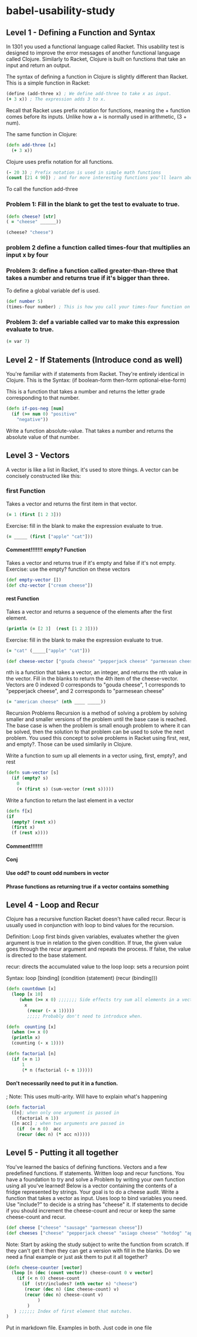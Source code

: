 # babel-usability-study

## Level 1 - Defining a Function and Syntax

In 1301 you used a functional language called Racket. This usability test is designed to improve the
error messages of another functional language called Clojure.
Similarly to Racket, Clojure is built on functions that take an input and return an output.

The syntax of defining a function in Clojure is slightly different than Racket.
This is a simple function in Racket:
```clojure
(define (add-three x) ; We define add-three to take x as input.
(+ 3 x)) ; The expression adds 3 to x.
```
Recall that Racket uses prefix notation for functions, meaning the + function comes before its inputs.
Unlike how a + is normally used in arithmetic, (3 + num).

The same function in Clojure:
```clojure
(defn add-three [x]
  (+ 3 x))
```
Clojure uses prefix notation for all functions.
```clojure
(- 20 3) ; Prefix notation is used in simple math functions
(count [21 4 90]) ; and for more interesting functions you'll learn about.
```
 To call the function add-three
### Problem 1: Fill in the blank to get the test to evaluate to true.
```clojure
(defn cheese? [str]
( = "cheese" ______))

(cheese? "cheese")
```

### problem 2 define a function called times-four that multiplies an input x by four

### Problem 3: define a function called greater-than-three that takes a number and returns true if it's bigger than three.


To define a global variable def is used.
```clojure
(def number 5)
(times-four number) ; This is how you call your times-four function on the variable you defined.
```

### Problem 3: def a variable called var to make this expression evaluate to true.
```clojure
(= var 7)
```

## Level 2 - If Statements (Introduce cond as well)
You're familiar with if statements from Racket. They're entirely identical in Clojure. This is the Syntax:
(if boolean-form
   then-form
   optional-else-form)

This is a function that takes a number and returns the letter grade corresponding to that number.
```clojure
(defn if-pos-neg [num]
  (if (>= num 0) "positive"
    "negative"))
```

Write a function absolute-value. That takes a number and returns the absolute value of that number.

## Level 3 - Vectors
A vector is like a list in Racket, it's used to store things. A vector can be concisely constructed like this:

### first Function
Takes a vector and returns the first item in that vector.
```clojure
(= 1 (first [1 2 3]))
```
Exercise: fill in the blank to make the expression evaluate to true.
```clojure
(= _____ (first ["apple" "cat"]))
```

#### Comment!!!!!!! empty? Function
Takes a vector and returns true if it's empty and false if it's not empty.
Exercise: use the empty? function on these vectors
```clojure
(def empty-vector [])
(def chz-vector ["cream cheese"])
```

#### rest Function
Takes a vector and returns a sequence of the elements after the first element.
```clojure
(println (= [2 3]  (rest [1 2 3])))
```

Exercise: fill in the blank to make the expression evaluate to true.
```clojure
(= "cat" (_____["apple" "cat"]))
```
```clojure
(def cheese-vector ["gouda cheese" "pepperjack cheese" "parmesean cheese" "asiago cheese" "american cheese"])
```
nth is a function that takes a vector, an integer, and returns the nth value in the vector.
Fill in the blanks to return the 4th item of the cheese-vector.
Vectors are 0 indexed 0 corresponds to "gouda cheese", 1 corresponds to "pepperjack cheese",
and 2 corresponds to "parmesean cheese"
```clojure
(= "american cheese" (nth ____ _____))
```

Recursion Problems
Recursion is a method of solving a problem by solving smaller and smaller versions of the problem until
the base case is reached. The base case is when the problem is small enough problem to where it can be solved, then the solution to
that problem can be used to solve the next problem. You used this concept to solve problems in Racket using
first, rest, and empty?. Those can be used similarily in Clojure.

Write a function to sum up all elements in a vector using, first, empty?, and rest
```clojure
(defn sum-vector [s]
  (if (empty? s)
    0
    (+ (first s) (sum-vector (rest s)))))
```

Write a function to return the last element in a vector

```clojure
(defn f[x]
(if
  (empty? (rest x))
  (first x)
  (f (rest x))))
```

#### Comment!!!!!!!
#### Conj
#### Use odd? to count odd numbers in vector
#### Phrase functions as returning true if a vector contains something

## Level 4 - Loop and Recur

Clojure has a recursive function Racket doesn't have called recur. Recur is usually used in conjunction with loop to bind values
for the recursion.


Definition:
Loop first binds given variables, evaluates whether the given argument is
true in relation to the given condition. If true, the given value goes through the recur argument and repeats the process.
If false, the value is directed to the base statement.

recur: directs the accumulated value to the loop
loop: sets a recursion point

Syntax:
loop [binding]
 (condition
    (statement)
    (recur (binding)))

```clojure
(defn countdown [x]
  (loop [x 10]
     (when (>= x 0) ;;;;;;; Side effects try sum all elements in a vector or finding the smallest element
       x
        (recur (- x 1)))))
        ;;;;; Probably don't need to introduce when.
```

```clojure
(defn  counting [x]
  (when (>= x 0)
  (println x)
  (counting (- x 1))))
```
```clojure
(defn factorial [n]
  (if (= n 1)
      1
      (* n (factorial (- n 1)))))
```

#### Don't necessarily need to put it in a function.
; Note: This uses multi-arity. Will have to explain what's happening
```clojure
(defn factorial
  ([n]; when only one argument is passed in
    (factorial n 1))
  ([n acc] ; when two arguments are passed in
    (if  (= n 0)  acc
    (recur (dec n) (* acc n)))))
```

## Level 5 - Putting it all together
You've learned the basics of defining functions. Vectors and a few predefined functions.
If statements. Written loop and recur functions. You have a foundation to try and solve a Problem
by writing your own function using all you've learned! Below is a vector containing the contents of a fridge represented by strings.
Your goal is to do a cheese audit. Write a function that takes a vector as input. Uses loop to bind variables you need. Use "include?"
to decide is a string has "cheese" it. If statements to decide if you should increment the cheese-count and recur or keep the same cheese-count and recur.

```clojure
(def cheese ["cheese" "sausage" "parmesean cheese"])
(def cheeses ["cheese" "pepperjack cheese" "asiago cheese" "hotdog" "apple"])
```

Note: Start by asking the study subject to write the function from scratch.
If they can't get it then they can get a version with fill in the blanks.
Do we need a final example or just ask them to put it all together?

```clojure
(defn cheese-counter [vector]
  (loop [n (dec (count vector)) cheese-count 0 v vector]
    (if (< n 0) cheese-count
      (if  (str/includes? (nth vector n) "cheese")
       (recur (dec n) (inc cheese-count) v)
       (recur (dec n) cheese-count v)
            )
        )
   ) ;;;;;; Index of first element that matches.
)
```
Put in markdown file. Examples in both. Just code in one file
